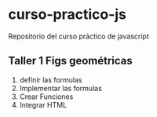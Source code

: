 # curso-practico-js
Repositorio del curso práctico de javascript

## Taller 1 Figs geométricas

1. definir las formulas
2. Implementar las formulas
3. Crear Funciones
4. Integrar HTML

